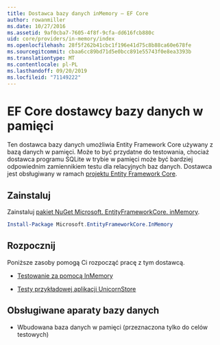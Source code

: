 ```yaml
---
title: Dostawca bazy danych inMemory — EF Core
author: rowanmiller
ms.date: 10/27/2016
ms.assetid: 9af0cba7-7605-4f8f-9cfa-dd616fcb880c
uid: core/providers/in-memory/index
ms.openlocfilehash: 28f5f262b41cbc1f196e41d75c8b88ca60e678fe
ms.sourcegitcommit: cbaa6cc89bd71d5e0bcc891e55743f0e8ea3393b
ms.translationtype: MT
ms.contentlocale: pl-PL
ms.lasthandoff: 09/20/2019
ms.locfileid: "71149222"
---
```

# <a name="ef-core-in-memory-database-provider"></a>EF Core dostawcy bazy danych w pamięci

Ten dostawca bazy danych umożliwia Entity Framework Core używany z bazą danych w pamięci. Może to być przydatne do testowania, chociaż dostawca programu SQLite w trybie w pamięci może być bardziej odpowiednim zamiennikiem testu dla relacyjnych baz danych. Dostawca jest obsługiwany w ramach [projektu Entity Framework Core](https://github.com/aspnet/EntityFrameworkCore).

## <a name="install"></a>Zainstaluj

Zainstaluj [pakiet NuGet Microsoft. EntityFrameworkCore. inMemory](https://www.nuget.org/packages/Microsoft.EntityFrameworkCore.InMemory/).

``` powershell
Install-Package Microsoft.EntityFrameworkCore.InMemory
```

## <a name="get-started"></a>Rozpocznij

Poniższe zasoby pomogą Ci rozpocząć pracę z tym dostawcą.
* [Testowanie za pomocą InMemory](../../miscellaneous/testing/in-memory.md)

* [Testy przykładowej aplikacji UnicornStore](https://github.com/rowanmiller/UnicornStore/blob/master/UnicornStore/src/UnicornStore.Tests/Controllers/ShippingControllerTests.cs)

## <a name="supported-database-engines"></a>Obsługiwane aparaty bazy danych

* Wbudowana baza danych w pamięci (przeznaczona tylko do celów testowych)
